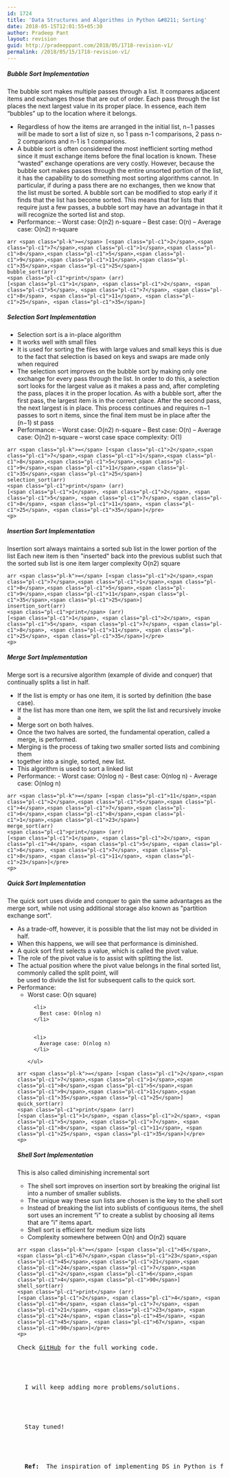 ```yaml
---
id: 1724
title: 'Data Structures and Algorithms in Python &#8211; Sorting'
date: 2018-05-15T12:01:55+05:30
author: Pradeep Pant
layout: revision
guid: http://pradeeppant.com/2018/05/1718-revision-v1/
permalink: /2018/05/15/1718-revision-v1/
---
```

##### Bubble Sort Implementation

The bubble sort makes multiple passes through a list. It compares adjacent items and exchanges those that are out of order. Each pass through the list places the next largest value in its proper place. In essence, each item “bubbles” up to the location where it belongs.

  * Regardless of how the items are arranged in the initial list, n−1 passes will be made to sort a list of size n, so 1 pass n-1 comparisons, 2 pass n-2 comparions and n-1 is 1 comparions.
  * A bubble sort is often considered the most inefficient sorting method since it must exchange items before the final location is known. These “wasted” exchange operations are very costly. However, because the bubble sort makes passes through the entire unsorted portion of the list, it has the capability to do something most sorting algorithms cannot. In particular, if during a pass there are no exchanges, then we know that the list must be sorted. A bubble sort can be modified to stop early if it finds that the list has become sorted. This means that for lists that require just a few passes, a bubble sort may have an advantage in that it will recognize the sorted list and stop.
  * Performance: &#8211; Worst case: O(n2) n-square &#8211; Best case: O(n) &#8211; Average case: O(n2) n-square

<div class="highlight highlight-source-python">
  <pre><code>arr &lt;span class="pl-k">=&lt;/span> [&lt;span class="pl-c1">2&lt;/span>,&lt;span class="pl-c1">7&lt;/span>,&lt;span class="pl-c1">1&lt;/span>,&lt;span class="pl-c1">8&lt;/span>,&lt;span class="pl-c1">5&lt;/span>,&lt;span class="pl-c1">9&lt;/span>,&lt;span class="pl-c1">11&lt;/span>,&lt;span class="pl-c1">35&lt;/span>,&lt;span class="pl-c1">25&lt;/span>]
bubble_sort(arr)
&lt;span class="pl-c1">print&lt;/span> (arr)
[&lt;span class="pl-c1">1&lt;/span>, &lt;span class="pl-c1">2&lt;/span>, &lt;span class="pl-c1">5&lt;/span>, &lt;span class="pl-c1">7&lt;/span>, &lt;span class="pl-c1">8&lt;/span>, &lt;span class="pl-c1">11&lt;/span>, &lt;span class="pl-c1">25&lt;/span>, &lt;span class="pl-c1">35&lt;/span>]</code></pre>
  
  <h5>
    Selection Sort Implementation
  </h5>
  
  <ul>
    <li>
      Selection sort is a in-place algorithm
    </li>
    <li>
      It works well with small files
    </li>
    <li>
      It is used for sorting the files with large values and small keys this is due to the fact that selection is based on keys and swaps are made only when required
    </li>
    <li>
      The selection sort improves on the bubble sort by making only one exchange for every pass through the list. In order to do this, a selection sort looks for the largest value as it makes a pass and, after completing the pass, places it in the proper location. As with a bubble sort, after the first pass, the largest item is in the correct place. After the second pass, the next largest is in place. This process continues and requires n−1 passes to sort n items, since the final item must be in place after the (n−1) st pass
    </li>
    <li>
      Performance: &#8211; Worst case: O(n2) n-square &#8211; Best case: O(n) &#8211; Average case: O(n2) n-square &#8211; worst case space complexity: O(1)
    </li>
  </ul>
  
  <div class="highlight highlight-source-python">
    <pre><code>arr &lt;span class="pl-k">=&lt;/span> [&lt;span class="pl-c1">2&lt;/span>,&lt;span class="pl-c1">7&lt;/span>,&lt;span class="pl-c1">1&lt;/span>,&lt;span class="pl-c1">8&lt;/span>,&lt;span class="pl-c1">5&lt;/span>,&lt;span class="pl-c1">9&lt;/span>,&lt;span class="pl-c1">11&lt;/span>,&lt;span class="pl-c1">35&lt;/span>,&lt;span class="pl-c1">25&lt;/span>]
selection_sort(arr)
&lt;span class="pl-c1">print&lt;/span> (arr)
[&lt;span class="pl-c1">1&lt;/span>, &lt;span class="pl-c1">2&lt;/span>, &lt;span class="pl-c1">5&lt;/span>, &lt;span class="pl-c1">7&lt;/span>, &lt;span class="pl-c1">8&lt;/span>, &lt;span class="pl-c1">11&lt;/span>, &lt;span class="pl-c1">25&lt;/span>, &lt;span class="pl-c1">35&lt;/span>]&lt;/pre>
&lt;p></code>
</div>


<h5>
  <a id="user-content-insertion-sort-implementation" class="anchor" href="https://github.com/ppant/DS-Algos-Python#insertion-sort-implementation" aria-hidden="true"></a>Insertion Sort Implementation
</h5>


<p>
  Insertion sort always maintains a sorted sub list in the lower portion of the list Each new item is then "inserted" back into the previous sublist such that the sorted sub list is one item larger complexity O(n2) square
</p>


<div class="highlight highlight-source-python">
  <pre><code>arr &lt;span class="pl-k">=&lt;/span> [&lt;span class="pl-c1">2&lt;/span>,&lt;span class="pl-c1">7&lt;/span>,&lt;span class="pl-c1">1&lt;/span>,&lt;span class="pl-c1">8&lt;/span>,&lt;span class="pl-c1">5&lt;/span>,&lt;span class="pl-c1">9&lt;/span>,&lt;span class="pl-c1">11&lt;/span>,&lt;span class="pl-c1">35&lt;/span>,&lt;span class="pl-c1">25&lt;/span>]
insertion_sort(arr)
&lt;span class="pl-c1">print&lt;/span> (arr)
[&lt;span class="pl-c1">1&lt;/span>, &lt;span class="pl-c1">2&lt;/span>, &lt;span class="pl-c1">5&lt;/span>, &lt;span class="pl-c1">7&lt;/span>, &lt;span class="pl-c1">8&lt;/span>, &lt;span class="pl-c1">11&lt;/span>, &lt;span class="pl-c1">25&lt;/span>, &lt;span class="pl-c1">35&lt;/span>]&lt;/pre>
&lt;p></code>
</div>


<h5>
  <a id="user-content-merge-sort-implementation" class="anchor" href="https://github.com/ppant/DS-Algos-Python#merge-sort-implementation" aria-hidden="true"></a>Merge Sort Implementation
</h5>


<p>
  Merge sort is a recursive algorithm (example of divide and conquer) that continually splits a list in half.
</p>


<ul>
  <li>
    If the list is empty or has one item, it is sorted by definition (the base case).
  </li>
  
  
  <li>
    If the list has more than one item, we split the list and recursively invoke a
  </li>
  
  
  <li>
    Merge sort on both halves.
  </li>
  
  
  <li>
    Once the two halves are sorted, the fundamental operation, called a merge, is performed.
  </li>
  
  
  <li>
    Merging is the process of taking two smaller sorted lists and combining them
  </li>
  
  
  <li>
    together into a single, sorted, new list.
  </li>
  
  
  <li>
    This algorithm is used to sort a linked list
  </li>
  
  
  <li>
    Performance: - Worst case: O(nlog n) - Best case: O(nlog n) - Average case: O(nlog n)
  </li>
  
</ul>


<div class="highlight highlight-source-python">
  <pre><code>arr &lt;span class="pl-k">=&lt;/span> [&lt;span class="pl-c1">11&lt;/span>,&lt;span class="pl-c1">2&lt;/span>,&lt;span class="pl-c1">5&lt;/span>,&lt;span class="pl-c1">4&lt;/span>,&lt;span class="pl-c1">7&lt;/span>,&lt;span class="pl-c1">6&lt;/span>,&lt;span class="pl-c1">8&lt;/span>,&lt;span class="pl-c1">1&lt;/span>,&lt;span class="pl-c1">23&lt;/span>]
merge_sort(arr)
&lt;span class="pl-c1">print&lt;/span> (arr)
[&lt;span class="pl-c1">1&lt;/span>, &lt;span class="pl-c1">2&lt;/span>, &lt;span class="pl-c1">4&lt;/span>, &lt;span class="pl-c1">5&lt;/span>, &lt;span class="pl-c1">6&lt;/span>, &lt;span class="pl-c1">7&lt;/span>, &lt;span class="pl-c1">8&lt;/span>, &lt;span class="pl-c1">11&lt;/span>, &lt;span class="pl-c1">23&lt;/span>]&lt;/pre>
&lt;p></code>
</div>


<h5>
  <a id="user-content-quick-sort-implementation" class="anchor" href="https://github.com/ppant/DS-Algos-Python#quick-sort-implementation" aria-hidden="true"></a>Quick Sort Implementation
</h5>


<p>
  The quick sort uses divide and conquer to gain the same advantages as the merge sort, while not using additional storage also known as "partition exchange sort".
</p>


<ul>
  <li>
    As a trade-off, however, it is possible that the list may not be divided in half.
  </li>
  
  
  <li>
    When this happens, we will see that performance is diminished.
  </li>
  
  
  <li>
    A quick sort first selects a value, which is called the pivot value.
  </li>
  
  
  <li>
    The role of the pivot value is to assist with splitting the list.
  </li>
  
  
  <li>
    The actual position where the pivot value belongs in the final sorted list, commonly called the split point, will<br />
    be used to divide the list for subsequent calls to the quick sort.
  </li>
  
  
  <li>
    Performance:
    <ul>
      <li>
        Worst case: O(n square)
      </li>
      
      
      <li>
        Best case: O(nlog n)
      </li>
      
      
      <li>
        Average case: O(nlog n)
      </li>
      
    </ul>
    
  </li>
  
</ul>


<div class="highlight highlight-source-python">
  <pre><code>arr &lt;span class="pl-k">=&lt;/span> [&lt;span class="pl-c1">2&lt;/span>,&lt;span class="pl-c1">7&lt;/span>,&lt;span class="pl-c1">1&lt;/span>,&lt;span class="pl-c1">8&lt;/span>,&lt;span class="pl-c1">5&lt;/span>,&lt;span class="pl-c1">9&lt;/span>,&lt;span class="pl-c1">11&lt;/span>,&lt;span class="pl-c1">35&lt;/span>,&lt;span class="pl-c1">25&lt;/span>]
quick_sort(arr)
&lt;span class="pl-c1">print&lt;/span> (arr)
[&lt;span class="pl-c1">1&lt;/span>, &lt;span class="pl-c1">2&lt;/span>, &lt;span class="pl-c1">5&lt;/span>, &lt;span class="pl-c1">7&lt;/span>, &lt;span class="pl-c1">8&lt;/span>, &lt;span class="pl-c1">11&lt;/span>, &lt;span class="pl-c1">25&lt;/span>, &lt;span class="pl-c1">35&lt;/span>]&lt;/pre>
&lt;p></code>
</div>


<h5>
  <a id="user-content-shell-sort-implementation" class="anchor" href="https://github.com/ppant/DS-Algos-Python#shell-sort-implementation" aria-hidden="true"></a>Shell Sort Implementation
</h5>


<p>
  This is also called diminishing incremental sort
</p>


<ul>
  <li>
    The shell sort improves on insertion sort by breaking the original list into a number of smaller sublists.
  </li>
  
  
  <li>
    The unique way these sun lists are chosen is the key to the shell sort
  </li>
  
  
  <li>
    Instead of breaking the list into sublists of contiguous items, the shell sort uses an increment ”i” to create a sublist by choosing all items that are ”i” items apart.
  </li>
  
  
  <li>
    Shell sort is efficient for medium size lists
  </li>
  
  
  <li>
    Complexity somewhere between O(n) and O(n2) square
  </li>
  
</ul>


<div class="highlight highlight-source-python">
  <pre><code>arr &lt;span class="pl-k">=&lt;/span> [&lt;span class="pl-c1">45&lt;/span>,&lt;span class="pl-c1">67&lt;/span>,&lt;span class="pl-c1">23&lt;/span>,&lt;span class="pl-c1">45&lt;/span>,&lt;span class="pl-c1">21&lt;/span>,&lt;span class="pl-c1">24&lt;/span>,&lt;span class="pl-c1">7&lt;/span>,&lt;span class="pl-c1">2&lt;/span>,&lt;span class="pl-c1">6&lt;/span>,&lt;span class="pl-c1">4&lt;/span>,&lt;span class="pl-c1">90&lt;/span>]
shell_sort(arr)
&lt;span class="pl-c1">print&lt;/span> (arr)
[&lt;span class="pl-c1">2&lt;/span>, &lt;span class="pl-c1">4&lt;/span>, &lt;span class="pl-c1">6&lt;/span>, &lt;span class="pl-c1">7&lt;/span>, &lt;span class="pl-c1">21&lt;/span>, &lt;span class="pl-c1">23&lt;/span>, &lt;span class="pl-c1">24&lt;/span>, &lt;span class="pl-c1">45&lt;/span>, &lt;span class="pl-c1">45&lt;/span>, &lt;span class="pl-c1">67&lt;/span>, &lt;span class="pl-c1">90&lt;/span>]&lt;/pre>
&lt;p></code><br />
Check <a href="https://github.com/ppant/DS-Algos-Python">GitHub</a> for the full working code.</p>


<p>
  I will keep adding more problems/solutions.
</p>


<p>
  Stay tuned!
</p>


<p>
  <strong>Ref: </strong> The inspiration of implementing DS in Python is from <a href="http://interactivepython.org/runestone/static/pythonds/index.html">this</a> course
</p>
</div>
</div>